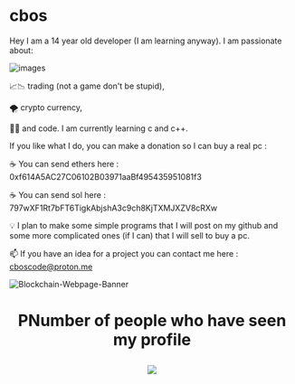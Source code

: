 # cbos

Hey I am a 14 year old developer (I am learning anyway). I am passionate about:

![images](https://user-images.githubusercontent.com/108202522/184701176-eff977aa-873e-4954-bfc5-6cd60707b54e.jpg)

📈📉 trading (not a game don't be stupid), 

🌪️ crypto currency,

👨‍💻 and code. I am currently learning c and c++.

If you like what I do, you can make a donation so I can buy a real pc : 

☕ You can send ethers here : 0xf614A5AC27C06102B03971aaBf495435951081f3

☕ You can send sol here : 797wXF1Rt7bFT6TigkAbjshA3c9ch8KjTXMJXZV8cRXw

💡 I plan to make some simple programs that I will post on my github and some more complicated ones (if I can) that I will sell to buy a pc.

📫 If you have an idea for a project you can contact me here : cboscode@proton.me

![Blockchain-Webpage-Banner](https://user-images.githubusercontent.com/108202522/184701075-d5605c9e-5b6c-4d5f-ab2a-fe5ceb4d76a5.jpg)

# <p align="center">PNumber of people who have seen my profile </p>
<p align="center">
  <img src="https://profile-counter.glitch.me/cbospy/count.svg" />
</p>

